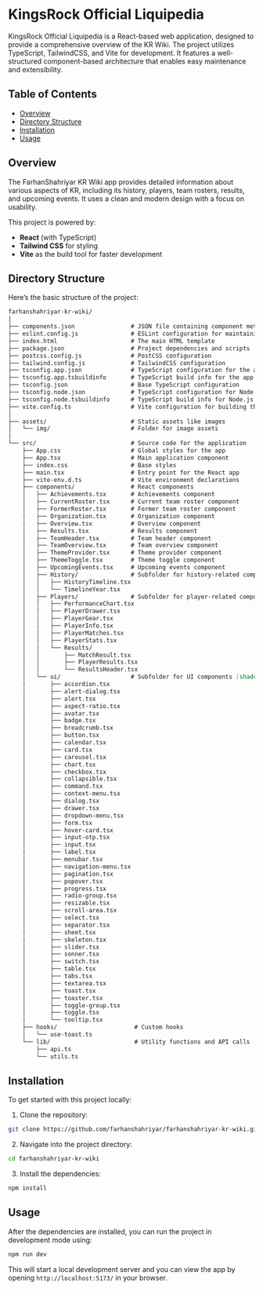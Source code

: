 
# KingsRock Official Liquipedia

KingsRock Official Liquipedia is a React-based web application, designed to provide a comprehensive overview of the KR Wiki. The project utilizes TypeScript, TailwindCSS, and Vite for development. It features a well-structured component-based architecture that enables easy maintenance and extensibility.

## Table of Contents

- [Overview](#overview)
- [Directory Structure](#directory-structure)
- [Installation](#installation)
- [Usage](#usage)

## Overview

The FarhanShahriyar KR Wiki app provides detailed information about various aspects of KR, including its history, players, team rosters, results, and upcoming events. It uses a clean and modern design with a focus on usability. 

This project is powered by:
- **React** (with TypeScript)
- **Tailwind CSS** for styling
- **Vite** as the build tool for faster development

## Directory Structure

Here’s the basic structure of the project:
```markdown
farhanshahriyar-kr-wiki/
│
├── components.json                # JSON file containing component metadata
├── eslint.config.js               # ESLint configuration for maintaining code quality
├── index.html                     # The main HTML template
├── package.json                   # Project dependencies and scripts
├── postcss.config.js              # PostCSS configuration
├── tailwind.config.js             # TailwindCSS configuration
├── tsconfig.app.json              # TypeScript configuration for the app
├── tsconfig.app.tsbuildinfo       # TypeScript build info for the app
├── tsconfig.json                  # Base TypeScript configuration
├── tsconfig.node.json             # TypeScript configuration for Node.js
├── tsconfig.node.tsbuildinfo      # TypeScript build info for Node.js
├── vite.config.ts                 # Vite configuration for building the app
│
├── assets/                        # Static assets like images
│   └── img/                       # Folder for image assets
│
└── src/                           # Source code for the application
    ├── App.css                    # Global styles for the app
    ├── App.tsx                    # Main application component
    ├── index.css                  # Base styles
    ├── main.tsx                   # Entry point for the React app
    ├── vite-env.d.ts              # Vite environment declarations
    ├── components/                # React components
    │   ├── Achievements.tsx       # Achievements component
    │   ├── CurrentRoster.tsx      # Current team roster component
    │   ├── FormerRoster.tsx       # Former team roster component
    │   ├── Organization.tsx       # Organization component
    │   ├── Overview.tsx           # Overview component
    │   ├── Results.tsx            # Results component
    │   ├── TeamHeader.tsx         # Team header component
    │   ├── TeamOverview.tsx       # Team overview component
    │   ├── ThemeProvider.tsx      # Theme provider component
    │   ├── ThemeToggle.tsx        # Theme toggle component
    │   ├── UpcomingEvents.tsx     # Upcoming events component
    │   ├── History/               # Subfolder for history-related components
    │   │   ├── HistoryTimeline.tsx
    │   │   └── TimelineYear.tsx
    │   ├── Players/               # Subfolder for player-related components
    │   │   ├── PerformanceChart.tsx
    │   │   ├── PlayerDrawer.tsx
    │   │   ├── PlayerGear.tsx
    │   │   ├── PlayerInfo.tsx
    │   │   ├── PlayerMatches.tsx
    │   │   ├── PlayerStats.tsx
    │   │   └── Results/
    │   │       ├── MatchResult.tsx
    │   │       ├── PlayerResults.tsx
    │   │       └── ResultsHeader.tsx
    │   └── ui/                    # Subfolder for UI components [shadcn]
    │       ├── accordion.tsx
    │       ├── alert-dialog.tsx
    │       ├── alert.tsx
    │       ├── aspect-ratio.tsx
    │       ├── avatar.tsx
    │       ├── badge.tsx
    │       ├── breadcrumb.tsx
    │       ├── button.tsx
    │       ├── calendar.tsx
    │       ├── card.tsx
    │       ├── carousel.tsx
    │       ├── chart.tsx
    │       ├── checkbox.tsx
    │       ├── collapsible.tsx
    │       ├── command.tsx
    │       ├── context-menu.tsx
    │       ├── dialog.tsx
    │       ├── drawer.tsx
    │       ├── dropdown-menu.tsx
    │       ├── form.tsx
    │       ├── hover-card.tsx
    │       ├── input-otp.tsx
    │       ├── input.tsx
    │       ├── label.tsx
    │       ├── menubar.tsx
    │       ├── navigation-menu.tsx
    │       ├── pagination.tsx
    │       ├── popover.tsx
    │       ├── progress.tsx
    │       ├── radio-group.tsx
    │       ├── resizable.tsx
    │       ├── scroll-area.tsx
    │       ├── select.tsx
    │       ├── separator.tsx
    │       ├── sheet.tsx
    │       ├── skeleton.tsx
    │       ├── slider.tsx
    │       ├── sonner.tsx
    │       ├── switch.tsx
    │       ├── table.tsx
    │       ├── tabs.tsx
    │       ├── textarea.tsx
    │       ├── toast.tsx
    │       ├── toaster.tsx
    │       ├── toggle-group.tsx
    │       ├── toggle.tsx
    │       └── tooltip.tsx
    ├── hooks/                      # Custom hooks
    │   └── use-toast.ts
    └── lib/                        # Utility functions and API calls
        ├── api.ts
        └── utils.ts
```

## Installation

To get started with this project locally:

1. Clone the repository:

```bash
git clone https://github.com/farhanshahriyar/farhanshahriyar-kr-wiki.git
```

2. Navigate into the project directory:

```bash
cd farhanshahriyar-kr-wiki
```

3. Install the dependencies:

```bash
npm install
```

## Usage

After the dependencies are installed, you can run the project in development mode using:

```bash
npm run dev
```

This will start a local development server and you can view the app by opening `http://localhost:5173/` in your browser.
